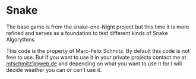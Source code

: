 # Snake
The base game is from the snake-one-Night project but this time it is more refined and serves as a foundation to test different kinds of Snake Algorythms

This code is the property of Marc-Felix Schmitz. By default this code is not free to use. But if you want to use it in your private projects contact me at mfschmitz1@web.de and depending on what you want to use it for I will decide weather you can or can't use it.
